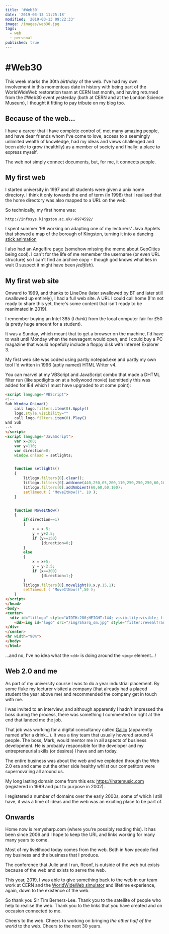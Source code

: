 ```yaml
---
title: '#Web30'
date: '2019-03-13 11:25:18'
modified: '2019-03-13 09:22:33'
image: /images/web30.jpg
tags:
  - web
  - personal
published: true
---
```

# #Web30

This week marks the 30th _birthday_ of the web. I've had my own involvement in this momentous date in history with being part of the WorldWideWeb restoration team at CERN last month, and having returned from the #Web30 event yesterday (both at CERN and at the London Science Museum), I thought it fitting to pay tribute on my blog too.

<!--more-->

## Because of the web…

I have a career that I have complete control of, met many amazing people, and have dear friends whom I've come to love, access to a seemingly unlimited wealth of knowledge, had my ideas and views challenged and been able to grow (healthily) as a member of society and finally: a place to express myself.

The web not simply connect documents, but, for me, it connects people.

## My first web

I started university in 1997 and all students were given a unix home directory. I think it only towards the end of term (in 1998) that I realised that the home directory was also mapped to a URL on the web.

So technically, my first home was:

`http://infosys.kingston.ac.uk/~K974592/`

I spent summer '98 working on adapting one of my lecturers' Java Applets that showed a map of the borough of Kingston, turning it into a [dancing stick animation](https://web.archive.org/web/20030222010510/http://www.kingston.ac.uk/~ku05883/Animation.html)

I also had an Angelfire page (somehow missing the memo about GeoCities being cool). I can't for the life of me remember the username (or even URL structure) so I can't find an archive copy - though god knows what lies in wait (I suspect it might have been _jedifish_).

## My first web site

Onward to 1999, and thanks to LineOne (later swallowed by BT and later still swallowed up entirely), I had a full web site. A URL I could call home (I'm not ready to share this yet, there's some content that isn't ready to be reanimated in 2019).

I remember buying an Intel 385 (I _think_) from the local computer fair for £50 (a pretty huge amount for a student).

It was a Sunday, which meant that to get a browser on the machine, I'd have to wait until Monday when the newsagent would open, and I could buy a PC magazine that would hopefully include a floppy disk with Internet Explorer 3.

My first web site was coded using partly notepad.exe and partly my own tool I'd written in 1996 (aptly named) HTML Writer v4.

You can marvel at my VBScript and JavaScript combo that made a DHTML filter run (like spotlights on at a hollywood movie) (admittedly this was added for IE4 which I must have upgraded to at some point):

```html
<script language="VBScript">
<!--
Sub Window_OnLoad()
	call logo.filters.item(0).Apply()
	logo.style.visibility=""
	call logo.filters.item(0).Play()
End Sub
-->
</script>
<script language="JavaScript">
	var x=200;
	var y=110;
	var direction=0;
	window.onload = setlights;


	function setlights()
	{
		litlogo.filters[0].clear();
		litlogo.filters[0].addcone(440,250,05,200,110,250,250,250,60,10);
		litlogo.filters[0].addAmbient(60,60,60,100);
		setTimeout ( "MoveItNow()", 10 );
	}


	function MoveItNow()
	{
		if(direction==1)
		{
			x = x-5;
			y = y+2.5;
			if (y==150)
				{direction=0;}
		}
		else
		{
			x = x+5;
			y = y-2.5;
			if (x==300)
				{direction=1;}
		}
		litlogo.filters[0].movelight(0,x,y,15,1);
		setTimeout ( "MoveItNow()",50 );
	}
</script>
</head>
<body>
<center>
  <div id="litlogo" style="WIDTH:280;HEIGHT:144; visibility:visible; filter:light(enabled=1);">
    <dd><img id="logo" src="/img/Sharq_sm.jpg" style="filter:revealTrans(Duration=3.0, Transition=12);VISIBILITY:hidden" alt="Sharq Banner"></dd>
</div>
</center>
<hr width="90%">
</body>
</html>
```

…and no, I've no idea what the `<dd>` is doing around the `<img>` element…!

## Web 2.0 and me

As part of my university course I was to do a year industrial placement. By some fluke my lecturer visited a company (that already had a placed student the year above me) and recommended the company get in touch with me.

I was invited to an interview, and although apparently I hadn't impressed the boss during the process, there was something I commented on right at the end that landed me the job.

That job was working for a digital consultancy called [Gallio](https://web.archive.org/web/20010401050918/http://www.gallio.com/index.html) (apparently named after a drink…). It was a tiny team that usually hovered around 4 people. The boss, Mark, would mentor me in all aspects of business development. He is probably responsible for the developer and my entrepreneurial skills (or desires) I have and am today.

The entire business was about the web and we exploded through the Web 2.0 era and came out the other side healthy whilst our competitors were supernova'ing all around us.

My long lasting domain come from this era: https://ihatemusic.com (registered in 1999 and put to purpose in 2002).

I registered a number of domains over the early 2000s, some of which I still have, it was a time of ideas and the web was an exciting place to be part of.

## Onwards

Home now is remysharp.com (where you're possibly reading this). It has been since 2006 and I hope to keep the URL and links working for many many years to come.

Most of my livelihood today comes from the web. Both in _how_ people find my business and the business that I produce.

The conference that Julie and I run, ffconf, is outside of the web but exists because of the web and exists to serve the web.

This year, 2019, I was able to give something back to the web in our team work at CERN and the [WorldWideWeb simulator](https://worldwideweb.cern.ch) and lifetime experience, again, down to the existence of the web.

So thank you Sir Tim Berners-Lee. Thank you to the satellite of people who help to realise the web. Thank you to the links that you have created and on occasion connected to me.

Cheers to the web. Cheers to working on bringing _the other half of the world_ to the web. Cheers to the next 30 years.
